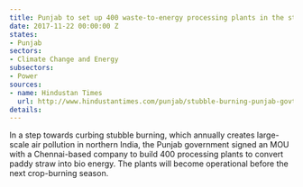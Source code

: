 ```yaml
---
title: Punjab to set up 400 waste-to-energy processing plants in the state
date: 2017-11-22 00:00:00 Z
states:
- Punjab
sectors:
- Climate Change and Energy
subsectors:
- Power
sources:
- name: Hindustan Times
  url: http://www.hindustantimes.com/punjab/stubble-burning-punjab-govt-signs-mou-with-chennai-based-firm/story-eFBi6RCN63FAVImj6e5UxK.html
details: 
---
```


In a step towards curbing stubble burning, which annually creates large-scale air pollution in northern India, the Punjab government signed an MOU with a Chennai-based company to build 400 processing plants to convert paddy straw into bio energy. The plants will become operational before the next crop-burning season. 
